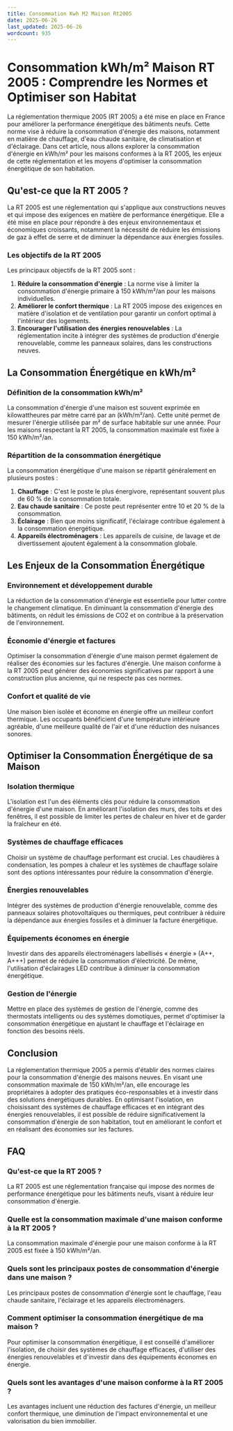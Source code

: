 ```yaml
---
title: Consommation Kwh M2 Maison Rt2005
date: 2025-06-26
last_updated: 2025-06-26
wordcount: 935
---
```


# Consommation kWh/m² Maison RT 2005 : Comprendre les Normes et Optimiser son Habitat

La réglementation thermique 2005 (RT 2005) a été mise en place en France pour améliorer la performance énergétique des bâtiments neufs. Cette norme vise à réduire la consommation d'énergie des maisons, notamment en matière de chauffage, d'eau chaude sanitaire, de climatisation et d'éclairage. Dans cet article, nous allons explorer la consommation d'énergie en kWh/m² pour les maisons conformes à la RT 2005, les enjeux de cette réglementation et les moyens d'optimiser la consommation énergétique de son habitation.

## Qu'est-ce que la RT 2005 ?

La RT 2005 est une réglementation qui s'applique aux constructions neuves et qui impose des exigences en matière de performance énergétique. Elle a été mise en place pour répondre à des enjeux environnementaux et économiques croissants, notamment la nécessité de réduire les émissions de gaz à effet de serre et de diminuer la dépendance aux énergies fossiles.

### Les objectifs de la RT 2005

Les principaux objectifs de la RT 2005 sont :

1. **Réduire la consommation d'énergie** : La norme vise à limiter la consommation d'énergie primaire à 150 kWh/m²/an pour les maisons individuelles.
2. **Améliorer le confort thermique** : La RT 2005 impose des exigences en matière d'isolation et de ventilation pour garantir un confort optimal à l'intérieur des logements.
3. **Encourager l'utilisation des énergies renouvelables** : La réglementation incite à intégrer des systèmes de production d'énergie renouvelable, comme les panneaux solaires, dans les constructions neuves.

## La Consommation Énergétique en kWh/m²

### Définition de la consommation kWh/m²

La consommation d'énergie d'une maison est souvent exprimée en kilowattheures par mètre carré par an (kWh/m²/an). Cette unité permet de mesurer l'énergie utilisée par m² de surface habitable sur une année. Pour les maisons respectant la RT 2005, la consommation maximale est fixée à 150 kWh/m²/an.

### Répartition de la consommation énergétique

La consommation énergétique d'une maison se répartit généralement en plusieurs postes :

1. **Chauffage** : C'est le poste le plus énergivore, représentant souvent plus de 60 % de la consommation totale.
2. **Eau chaude sanitaire** : Ce poste peut représenter entre 10 et 20 % de la consommation.
3. **Éclairage** : Bien que moins significatif, l'éclairage contribue également à la consommation énergétique.
4. **Appareils électroménagers** : Les appareils de cuisine, de lavage et de divertissement ajoutent également à la consommation globale.

## Les Enjeux de la Consommation Énergétique

### Environnement et développement durable

La réduction de la consommation d'énergie est essentielle pour lutter contre le changement climatique. En diminuant la consommation d'énergie des bâtiments, on réduit les émissions de CO2 et on contribue à la préservation de l'environnement.

### Économie d'énergie et factures

Optimiser la consommation d'énergie d'une maison permet également de réaliser des économies sur les factures d'énergie. Une maison conforme à la RT 2005 peut générer des économies significatives par rapport à une construction plus ancienne, qui ne respecte pas ces normes.

### Confort et qualité de vie

Une maison bien isolée et économe en énergie offre un meilleur confort thermique. Les occupants bénéficient d'une température intérieure agréable, d'une meilleure qualité de l'air et d'une réduction des nuisances sonores.

## Optimiser la Consommation Énergétique de sa Maison

### Isolation thermique

L'isolation est l'un des éléments clés pour réduire la consommation d'énergie d'une maison. En améliorant l'isolation des murs, des toits et des fenêtres, il est possible de limiter les pertes de chaleur en hiver et de garder la fraîcheur en été.

### Systèmes de chauffage efficaces

Choisir un système de chauffage performant est crucial. Les chaudières à condensation, les pompes à chaleur et les systèmes de chauffage solaire sont des options intéressantes pour réduire la consommation d'énergie.

### Énergies renouvelables

Intégrer des systèmes de production d'énergie renouvelable, comme des panneaux solaires photovoltaïques ou thermiques, peut contribuer à réduire la dépendance aux énergies fossiles et à diminuer la facture énergétique.

### Équipements économes en énergie

Investir dans des appareils électroménagers labellisés « énergie » (A++, A+++) permet de réduire la consommation d'électricité. De même, l'utilisation d'éclairages LED contribue à diminuer la consommation énergétique.

### Gestion de l'énergie

Mettre en place des systèmes de gestion de l'énergie, comme des thermostats intelligents ou des systèmes domotiques, permet d'optimiser la consommation énergétique en ajustant le chauffage et l'éclairage en fonction des besoins réels.

## Conclusion

La réglementation thermique 2005 a permis d'établir des normes claires pour la consommation d'énergie des maisons neuves. En visant une consommation maximale de 150 kWh/m²/an, elle encourage les propriétaires à adopter des pratiques éco-responsables et à investir dans des solutions énergétiques durables. En optimisant l'isolation, en choisissant des systèmes de chauffage efficaces et en intégrant des énergies renouvelables, il est possible de réduire significativement la consommation d'énergie de son habitation, tout en améliorant le confort et en réalisant des économies sur les factures.

## FAQ

### Qu'est-ce que la RT 2005 ?

La RT 2005 est une réglementation française qui impose des normes de performance énergétique pour les bâtiments neufs, visant à réduire leur consommation d'énergie.

### Quelle est la consommation maximale d'une maison conforme à la RT 2005 ?

La consommation maximale d'énergie pour une maison conforme à la RT 2005 est fixée à 150 kWh/m²/an.

### Quels sont les principaux postes de consommation d'énergie dans une maison ?

Les principaux postes de consommation d'énergie sont le chauffage, l'eau chaude sanitaire, l'éclairage et les appareils électroménagers.

### Comment optimiser la consommation énergétique de ma maison ?

Pour optimiser la consommation énergétique, il est conseillé d'améliorer l'isolation, de choisir des systèmes de chauffage efficaces, d'utiliser des énergies renouvelables et d'investir dans des équipements économes en énergie.

### Quels sont les avantages d'une maison conforme à la RT 2005 ?

Les avantages incluent une réduction des factures d'énergie, un meilleur confort thermique, une diminution de l'impact environnemental et une valorisation du bien immobilier.